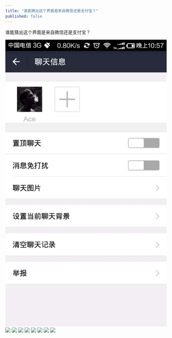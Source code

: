 ```yaml
---
title: "谁能猜出这个界面是来自微信还是支付宝？"
published: false
---
```

谁能猜出这个界面是来自微信还是支付宝？

![](./1.jpg)
![](./2.jpg)
![](./3.jpg)
![](./4.jpg)
![](./5.jpg)
![](./6.jpg)
![](./7.jpg)
![](./8.jpg)
![](./9.jpg)
